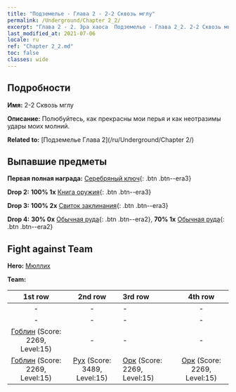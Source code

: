 ```yaml
---
title: "Подземелье - Глава 2 - 2-2 Сквозь мглу"
permalink: /Underground/Chapter 2_2/
excerpt: "Глава 2 - 2. Эра хаоса  Подземелье - Глава 2_2. 2-2 Сквозь мглу"
last_modified_at: 2021-07-06
locale: ru
ref: "Chapter 2_2.md"
toc: false
classes: wide
---
```


## Подробности

 **Имя:** 2-2 Сквозь мглу

 **Описание:** Полюбуйтесь, как прекрасны мои перья и как неотразимы удары моих молний.

 **Related to:** [Подземелье Глава 2](/ru/Underground/Chapter 2/)

## Выпавшие предметы

 **Первая полная награда:** [Серебряный ключ](/ItemsRU/con_693/){: .btn .btn--era3}

 **Drop 2:** **100% 1x** [Книга оружия](/ItemsRU/mat_18/){: .btn .btn--era3}

 **Drop 3:** **100% 2x** [Свиток заклинания](/ItemsRU/con_694/){: .btn .btn--era3}

 **Drop 4:** **30% 0x** [Обычная руда](/ItemsRU/mat_6/){: .btn .btn--era2}, **70% 1x** [Обычная руда](/ItemsRU/mat_6/){: .btn .btn--era2}


## Fight against Team
 **Hero:** [Мюллих](/ru/heroes/Mullich/)

 **Team:**


  | 1st row | 2nd row | 3rd row | 4th row |
  |:----:|:----:|:----|:----:|
  | - | - | - | - |
  | - | - | - | - |
  | [Гоблин](/ru/units/Goblin/) (Score: 2269, Level:15)  | - | - | - |
  | [Гоблин](/ru/units/Goblin/) (Score: 2269, Level:15)  | [Рух](/ru/units/Roc/) (Score: 3489, Level:15)  | [Орк](/ru/units/Orc/) (Score: 2269, Level:15)  | [Орк](/ru/units/Orc/) (Score: 2269, Level:15)  |


